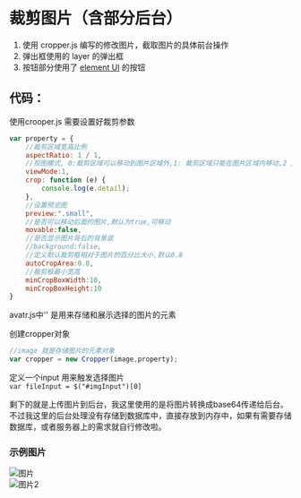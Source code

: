 # 裁剪图片（含部分后台）
1. 使用 cropper.js 编写的修改图片，截取图片的具体前台操作
2. 弹出框使用的 layer 的弹出框
3. 按钮部分使用了 [element UI](https://element.eleme.cn/#/zh-CN/component/installation "element UI 官网") 的按钮 

## 代码：
使用crooper.js 需要设置好裁剪参数
```js
var property = {
	//裁剪区域宽高比例
	aspectRatio: 1 / 1,
	//视图模式, 0:裁剪区域可以移动到图片区域外,1: 裁剪区域只能在图片区域内移动,2 图片不铺满整个最外层区域,3 图片铺满整个最外层区域
	viewMode:1,
	crop: function (e) {
		console.log(e.detail);
	},
	//设置预览图
	preview:".small",
	//是否可以移动后面的图片,默认为true,可移动
	movable:false,
	//是否显示图片背后的背景底
	//background:false,
	//定义默认裁剪框相对于图片的百分比大小,默认0.8
	autoCropArea:0.8,
	//裁剪框最小宽高
	minCropBoxWidth:10,
	minCropBoxHeight:10
}
```
avatr.js中'<img id="showImage" src="">' 是用来存储和展示选择的图片的元素    

创建cropper对象
```js
//image 就是存储图片的元素对象
var cropper = new Cropper(image,property);
```

定义一个input 用来触发选择图片  
`var fileInput = $("#imgInput")[0]`

剩下的就是上传图片到后台，我这里使用的是将图片转换成base64传递给后台。
不过我这里的后台处理没有存储到数据库中，直接存放到内存中，如果有需要存储数据库，或者服务器上的需求就自行修改啦。

### 示例图片
![图片](https://note.youdao.com/yws/public/resource/88794c411f68a1e039f9311f5df4af61/xmlnote/9B4C93406E0F4371A61DE0EF282E4F24/2635)  
![图片2](https://note.youdao.com/yws/public/resource/88794c411f68a1e039f9311f5df4af61/xmlnote/09A147489637497380227BC357B4A2A0/2640)  




